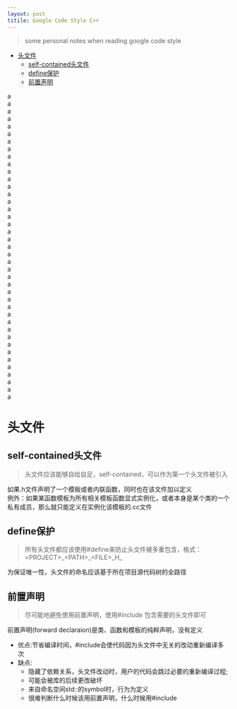 ```yaml
---
layout: post
titile: Google Code Style C++
---
```


> some personal notes when reading google code style

- [头文件](#头文件)
    - [self-contained头文件](#self-contained头文件)
    - [define保护](#define保护)
    - [前置声明](#前置声明)



a     
a     
a     
a     
a     
a     
a     
a     
a     
a     
a     
a     
a     
a     
a     
a     
a     
a     
a     
a     
a     
a     
a     
a     
a     
a     
a     
a     
a     
a     
a     
a     
a     
a     
a     
a     
a     
a     
a     
a     
a     
# 头文件

## self-contained头文件

> 头文件应该能够自给自足，self-contained，可以作为第一个头文件被引入   

如果.h文件声明了一个模板或者内联函数，同时也在该文件加以定义  
例外：如果某函数模板为所有相关模板函数显式实例化，或者本身是某个类的一个私有成员，那么就只能定义在实例化该模板的.cc文件

## define保护

> 所有头文件都应该使用#define来防止头文件被多重包含，格式：\<PROJECT>\_\<PATH>\_\<FILE>\_H_

为保证唯一性，头文件的命名应该基于所在项目源代码树的全路径

## 前置声明

> 尽可能地避免使用前置声明，使用#include 包含需要的头文件即可

前置声明(forward declaraion)是类、函数和模板的纯粹声明，没有定义
* 优点:节省编译时间，#include会使代码因为头文件中无关的改动重新编译多次
* 缺点:
    - 隐藏了依赖关系，头文件改动时，用户的代码会跳过必要的重新编译过程;
    - 可能会被库的后续更改破坏
    - 来自命名空间std::的symbol时，行为为定义
    - 很难判断什么时候该用前置声明，什么时候用#include
